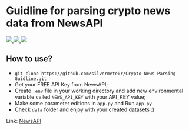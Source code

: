 # Guidline for parsing crypto news data from NewsAPI
<a href="https://github.com/silvermete0r/Crypto-News-Parsing-Guidline">
    <img src="https://img.shields.io/github/stars/silvermete0r/Crypto-News-Parsing-Guidline?style=social">
</a> 
<a href="https://github.com/silvermete0r/Crypto-News-Parsing-Guidline">
    <img src="https://img.shields.io/github/forks/silvermete0r/Crypto-News-Parsing-Guidline?style=plastic">
</a> 
<a href="https://github.com/silvermete0r/Crypto-News-Parsing-Guidline">
    <img src="https://img.shields.io/github/license/silvermete0r/Crypto-News-Parsing-Guidline?style=plastic">
</a>

## How to use?
 - `git clone https://github.com/silvermete0r/Crypto-News-Parsing-Guidline.git`
 - Get your FREE API Key from NewsAPI;
 - Create `.env` file in your working directory and add new environmental variable called `NEWS_API_KEY` with your API_KEY value;
 - Make some parameter editions in `app.py` and Run `app.py`
 - Check `data` folder and enjoy with your created datasets :)
   
Link: [NewsAPI](https://newsapi.org/)



